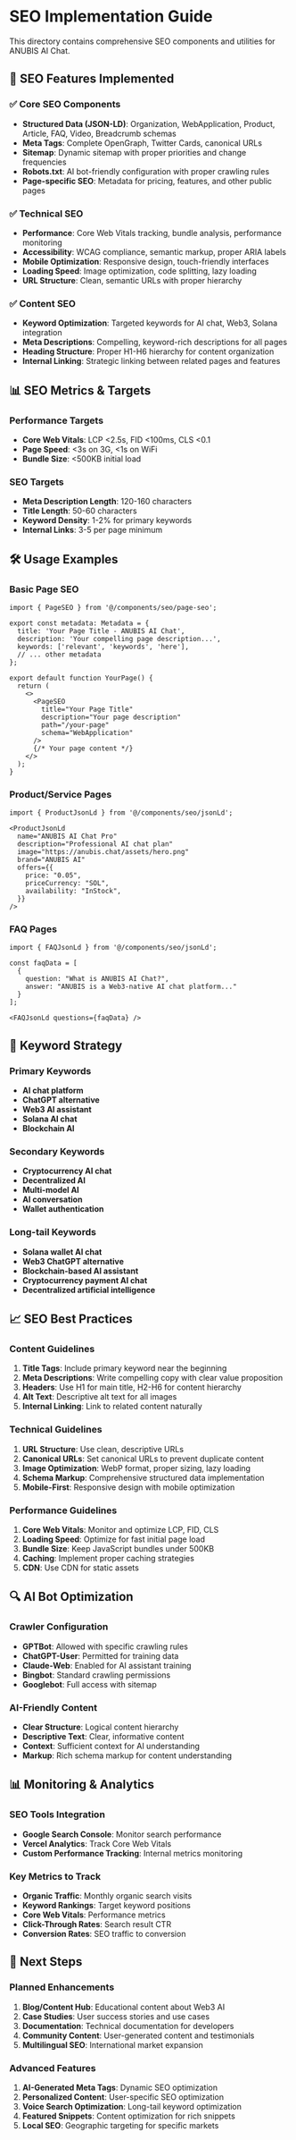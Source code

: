 # SEO Implementation Guide

This directory contains comprehensive SEO components and utilities for ANUBIS AI Chat.

## 🚀 SEO Features Implemented

### ✅ Core SEO Components

- **Structured Data (JSON-LD)**: Organization, WebApplication, Product, Article, FAQ, Video, Breadcrumb schemas
- **Meta Tags**: Complete OpenGraph, Twitter Cards, canonical URLs
- **Sitemap**: Dynamic sitemap with proper priorities and change frequencies
- **Robots.txt**: AI bot-friendly configuration with proper crawling rules
- **Page-specific SEO**: Metadata for pricing, features, and other public pages

### ✅ Technical SEO

- **Performance**: Core Web Vitals tracking, bundle analysis, performance monitoring
- **Accessibility**: WCAG compliance, semantic markup, proper ARIA labels
- **Mobile Optimization**: Responsive design, touch-friendly interfaces
- **Loading Speed**: Image optimization, code splitting, lazy loading
- **URL Structure**: Clean, semantic URLs with proper hierarchy

### ✅ Content SEO

- **Keyword Optimization**: Targeted keywords for AI chat, Web3, Solana integration
- **Meta Descriptions**: Compelling, keyword-rich descriptions for all pages
- **Heading Structure**: Proper H1-H6 hierarchy for content organization
- **Internal Linking**: Strategic linking between related pages and features

## 📊 SEO Metrics & Targets

### Performance Targets
- **Core Web Vitals**: LCP <2.5s, FID <100ms, CLS <0.1
- **Page Speed**: <3s on 3G, <1s on WiFi
- **Bundle Size**: <500KB initial load

### SEO Targets
- **Meta Description Length**: 120-160 characters
- **Title Length**: 50-60 characters
- **Keyword Density**: 1-2% for primary keywords
- **Internal Links**: 3-5 per page minimum

## 🛠 Usage Examples

### Basic Page SEO
```tsx
import { PageSEO } from '@/components/seo/page-seo';

export const metadata: Metadata = {
  title: 'Your Page Title - ANUBIS AI Chat',
  description: 'Your compelling page description...',
  keywords: ['relevant', 'keywords', 'here'],
  // ... other metadata
};

export default function YourPage() {
  return (
    <>
      <PageSEO
        title="Your Page Title"
        description="Your page description"
        path="/your-page"
        schema="WebApplication"
      />
      {/* Your page content */}
    </>
  );
}
```

### Product/Service Pages
```tsx
import { ProductJsonLd } from '@/components/seo/jsonLd';

<ProductJsonLd
  name="ANUBIS AI Chat Pro"
  description="Professional AI chat plan"
  image="https://anubis.chat/assets/hero.png"
  brand="ANUBIS AI"
  offers={{
    price: "0.05",
    priceCurrency: "SOL",
    availability: "InStock",
  }}
/>
```

### FAQ Pages
```tsx
import { FAQJsonLd } from '@/components/seo/jsonLd';

const faqData = [
  {
    question: "What is ANUBIS AI Chat?",
    answer: "ANUBIS is a Web3-native AI chat platform..."
  }
];

<FAQJsonLd questions={faqData} />
```

## 🎯 Keyword Strategy

### Primary Keywords
- **AI chat platform**
- **ChatGPT alternative** 
- **Web3 AI assistant**
- **Solana AI chat**
- **Blockchain AI**

### Secondary Keywords
- **Cryptocurrency AI chat**
- **Decentralized AI**
- **Multi-model AI**
- **AI conversation**
- **Wallet authentication**

### Long-tail Keywords
- **Solana wallet AI chat**
- **Web3 ChatGPT alternative**
- **Blockchain-based AI assistant**
- **Cryptocurrency payment AI chat**
- **Decentralized artificial intelligence**

## 📈 SEO Best Practices

### Content Guidelines
1. **Title Tags**: Include primary keyword near the beginning
2. **Meta Descriptions**: Write compelling copy with clear value proposition
3. **Headers**: Use H1 for main title, H2-H6 for content hierarchy
4. **Alt Text**: Descriptive alt text for all images
5. **Internal Linking**: Link to related content naturally

### Technical Guidelines
1. **URL Structure**: Use clean, descriptive URLs
2. **Canonical URLs**: Set canonical URLs to prevent duplicate content
3. **Image Optimization**: WebP format, proper sizing, lazy loading
4. **Schema Markup**: Comprehensive structured data implementation
5. **Mobile-First**: Responsive design with mobile optimization

### Performance Guidelines
1. **Core Web Vitals**: Monitor and optimize LCP, FID, CLS
2. **Loading Speed**: Optimize for fast initial page load
3. **Bundle Size**: Keep JavaScript bundles under 500KB
4. **Caching**: Implement proper caching strategies
5. **CDN**: Use CDN for static assets

## 🔍 AI Bot Optimization

### Crawler Configuration
- **GPTBot**: Allowed with specific crawling rules
- **ChatGPT-User**: Permitted for training data
- **Claude-Web**: Enabled for AI assistant training
- **Bingbot**: Standard crawling permissions
- **Googlebot**: Full access with sitemap

### AI-Friendly Content
- **Clear Structure**: Logical content hierarchy
- **Descriptive Text**: Clear, informative content
- **Context**: Sufficient context for AI understanding
- **Markup**: Rich schema markup for content understanding

## 📊 Monitoring & Analytics

### SEO Tools Integration
- **Google Search Console**: Monitor search performance
- **Vercel Analytics**: Track Core Web Vitals
- **Custom Performance Tracking**: Internal metrics monitoring

### Key Metrics to Track
- **Organic Traffic**: Monthly organic search visits
- **Keyword Rankings**: Target keyword positions
- **Core Web Vitals**: Performance metrics
- **Click-Through Rates**: Search result CTR
- **Conversion Rates**: SEO traffic to conversion

## 🚀 Next Steps

### Planned Enhancements
1. **Blog/Content Hub**: Educational content about Web3 AI
2. **Case Studies**: User success stories and use cases
3. **Documentation**: Technical documentation for developers
4. **Community Content**: User-generated content and testimonials
5. **Multilingual SEO**: International market expansion

### Advanced Features
1. **AI-Generated Meta Tags**: Dynamic SEO optimization
2. **Personalized Content**: User-specific SEO optimization
3. **Voice Search Optimization**: Long-tail keyword optimization
4. **Featured Snippets**: Content optimization for rich snippets
5. **Local SEO**: Geographic targeting for specific markets